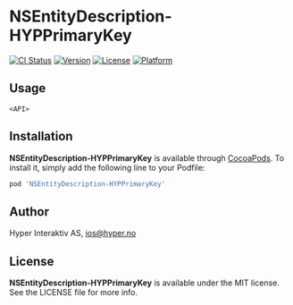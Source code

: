 # NSEntityDescription-HYPPrimaryKey

[![CI Status](http://img.shields.io/travis/hyperoslo/NSEntityDescription-HYPPrimaryKey.svg?style=flat)](https://travis-ci.org/hyperoslo/NSEntityDescription-HYPPrimaryKey)
[![Version](https://img.shields.io/cocoapods/v/NSEntityDescription-HYPPrimaryKey.svg?style=flat)](http://cocoadocs.org/docsets/NSEntityDescription-HYPPrimaryKey)
[![License](https://img.shields.io/cocoapods/l/NSEntityDescription-HYPPrimaryKey.svg?style=flat)](http://cocoadocs.org/docsets/NSEntityDescription-HYPPrimaryKey)
[![Platform](https://img.shields.io/cocoapods/p/NSEntityDescription-HYPPrimaryKey.svg?style=flat)](http://cocoadocs.org/docsets/NSEntityDescription-HYPPrimaryKey)

## Usage

```objc
<API>
```

## Installation

**NSEntityDescription-HYPPrimaryKey** is available through [CocoaPods](http://cocoapods.org). To install
it, simply add the following line to your Podfile:

```ruby
pod 'NSEntityDescription-HYPPrimaryKey'
```

## Author

Hyper Interaktiv AS, ios@hyper.no

## License

**NSEntityDescription-HYPPrimaryKey** is available under the MIT license. See the LICENSE file for more info.
